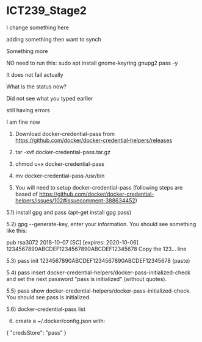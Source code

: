 # ICT239_Stage2

I change something here

adding something then want to synch

Something more 

NO need to run this: sudo apt install gnome-keyring gnupg2 pass -y

It does not fail actually

What is the status now?

Did not see what you typed earlier

still having errors

I am fine now


1) Download docker-credential-pass from https://github.com/docker/docker-credential-helpers/releases

2) tar -xvf docker-credential-pass.tar.gz

3) chmod u+x docker-credential-pass

4) mv docker-credential-pass /usr/bin

5) You will need to setup docker-credential-pass (following steps are based of https://github.com/docker/docker-credential-helpers/issues/102#issuecomment-388634452)

5.1) install gpg and pass (apt-get install gpg pass)

5.2) gpg --generate-key, enter your information. You should see something like this:

pub   rsa3072 2018-10-07 [SC] [expires: 2020-10-06]
      1234567890ABCDEF1234567890ABCDEF12345678
Copy the 123... line

5.3) pass init 1234567890ABCDEF1234567890ABCDEF12345678 (paste)

5.4) pass insert docker-credential-helpers/docker-pass-initialized-check and set the next password "pass is initialized" (without quotes).

5.5) pass show docker-credential-helpers/docker-pass-initialized-check. You should see pass is initialized.

5.6) docker-credential-pass list

6) create a ~/.docker/config.json with:

{
"credsStore": "pass"
}